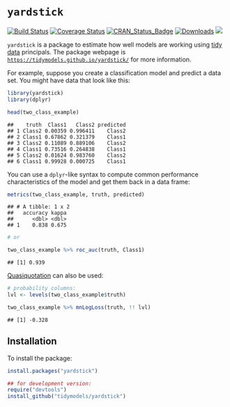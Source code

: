 
`yardstick`
===========

[![Build Status](https://travis-ci.org/topepo/yardstick.svg?branch=master)](https://travis-ci.org/topepo/yardstick) [![Coverage Status](https://img.shields.io/codecov/c/github/topepo/yardstick/master.svg)](https://codecov.io/github/topepo/yardstick?branch=master) [![CRAN\_Status\_Badge](http://www.r-pkg.org/badges/version/yardstick)](http://cran.rstudio.com/package=yardstick) [![Downloads](http://cranlogs.r-pkg.org/badges/yardstick)](http://cran.rstudio.com/package=yardstick) ![](https://img.shields.io/badge/lifecycle-maturing-blue.svg)

`yardstick` is a package to estimate how well models are working using [tidy data](https://www.jstatsoft.org/article/view/v059i10) principals. The package webpage is [`https://tidymodels.github.io/yardstick/`](https://tidymodels.github.io/yardstick/) for more information.

For example, suppose you create a classification model and predict a data set. You might have data that look like this:

``` r
library(yardstick)
library(dplyr)

head(two_class_example)
```

    ##    truth  Class1   Class2 predicted
    ## 1 Class2 0.00359 0.996411    Class2
    ## 2 Class1 0.67862 0.321379    Class1
    ## 3 Class2 0.11089 0.889106    Class2
    ## 4 Class1 0.73516 0.264838    Class1
    ## 5 Class2 0.01624 0.983760    Class2
    ## 6 Class1 0.99928 0.000725    Class1

You can use a `dplyr`-like syntax to compute common performance characteristics of the model and get them back in a data frame:

``` r
metrics(two_class_example, truth, predicted)
```

    ## # A tibble: 1 x 2
    ##   accuracy kappa
    ##      <dbl> <dbl>
    ## 1    0.838 0.675

``` r
# or 

two_class_example %>% roc_auc(truth, Class1)
```

    ## [1] 0.939

[Quasiquotation](http://rlang.tidyverse.org/reference/quasiquotation.html) can also be used:

``` r
# probability columns:
lvl <- levels(two_class_example$truth)

two_class_example %>% mnLogLoss(truth, !! lvl)
```

    ## [1] -0.328

Installation
------------

To install the package:

``` r
install.packages("yardstick")

## for development version:
require("devtools")
install_github("tidymodels/yardstick")
```
